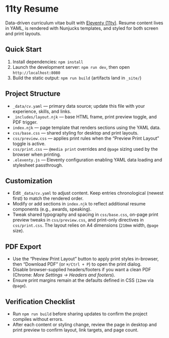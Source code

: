 # 11ty Resume

Data-driven curriculum vitae built with [Eleventy (11ty)](https://www.11ty.dev/). Resume content lives in YAML, is rendered with Nunjucks templates, and styled for both screen and print layouts.

## Quick Start
1. Install dependencies: `npm install`
2. Launch the development server: `npm run dev`, then open `http://localhost:8080`
3. Build the static output: `npm run build` (artifacts land in `_site/`)

## Project Structure
- `_data/cv.yaml` — primary data source; update this file with your experience, skills, and links.
- `_includes/layout.njk` — base HTML frame, print preview toggle, and PDF trigger.
- `index.njk` — page template that renders sections using the YAML data.
- `css/base.css` — shared styling for desktop and print layouts.
- `css/preview.css` — applies print rules when the “Preview Print Layout” toggle is active.
- `css/print.css` — `@media print` overrides and `@page` sizing used by the browser when printing.
- `.eleventy.js` — Eleventy configuration enabling YAML data loading and stylesheet passthrough.

## Customization
- Edit `_data/cv.yaml` to adjust content. Keep entries chronological (newest first) to match the rendered order.
- Modify or add sections in `index.njk` to reflect additional resume components (e.g., awards, speaking).
- Tweak shared typography and spacing in `css/base.css`, on-page print preview tweaks in `css/preview.css`, and print-only directives in `css/print.css`. The layout relies on A4 dimensions (`210mm` width, `@page` size).

## PDF Export
- Use the “Preview Print Layout” button to apply print styles in-browser, then “Download PDF” (or `⌘/Ctrl + P`) to open the print dialog.
- Disable browser-supplied headers/footers if you want a clean PDF (Chrome: *More Settings → Headers and footers*).
- Ensure print margins remain at the defaults defined in CSS (`12mm` via `@page`).

## Verification Checklist
- Run `npm run build` before sharing updates to confirm the project compiles without errors.
- After each content or styling change, review the page in desktop and print preview to confirm layout, link targets, and page count.
